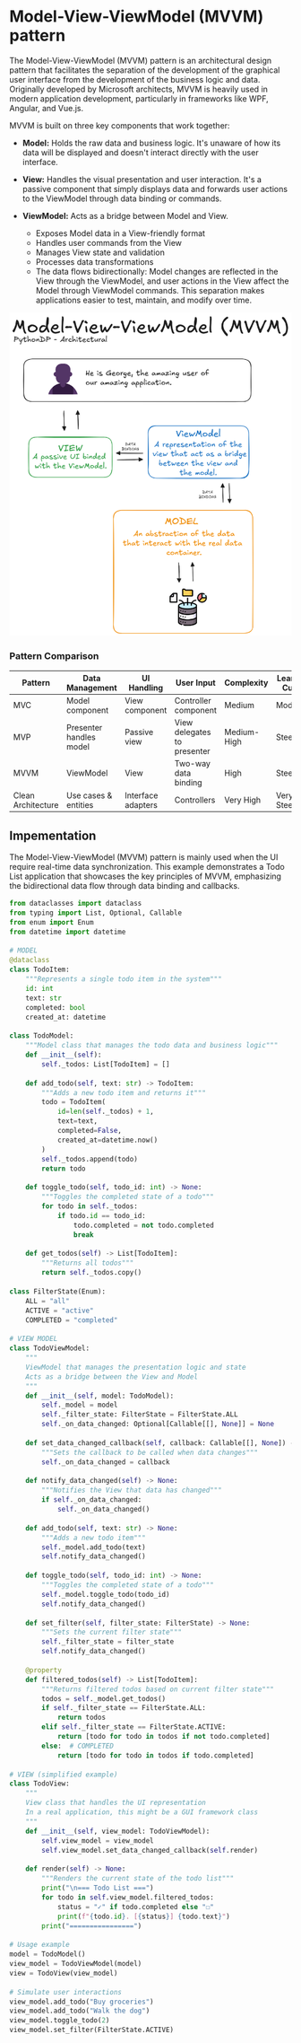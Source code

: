 # Model-View-ViewModel (MVVM) pattern 

The Model-View-ViewModel (MVVM) pattern is an architectural design pattern that facilitates the separation of the development of the graphical user interface from the development of the business logic and data. Originally developed by Microsoft architects, MVVM is heavily used in modern application development, particularly in frameworks like WPF, Angular, and Vue.js.

MVVM is built on three key components that work together:

- **Model:** Holds the raw data and business logic. It's unaware of how its data will be displayed and doesn't interact directly with the user interface.

- **View:** Handles the visual presentation and user interaction. It's a passive component that simply displays data and forwards user actions to the ViewModel through data binding or commands.

- **ViewModel:** Acts as a bridge between Model and View.
    - Exposes Model data in a View-friendly format
    - Handles user commands from the View
    - Manages View state and validation
    - Processes data transformations
    - The data flows bidirectionally: Model changes are reflected in the View through the ViewModel, and user actions in the View affect the Model through ViewModel commands. This separation makes applications easier to test, maintain, and modify over time.

![Modal View ViewModel Visual Representation](/Architectural/MVVM/res/mvvm_visualization.png)

### Pattern Comparison

| Pattern | Data Management | UI Handling | User Input | Complexity | Learning Curve |
|---------|-----------------|--------------|------------|------------|----------------|
| MVC | Model component | View component | Controller component | Medium | Moderate |
| MVP | Presenter handles model | Passive view | View delegates to presenter | Medium-High | Steep |
| MVVM | ViewModel | View | Two-way data binding | High | Steep |
| Clean Architecture | Use cases & entities | Interface adapters | Controllers | Very High | Very Steep |

## Impementation
The Model-View-ViewModel (MVVM) pattern is mainly used when the UI require real-time data synchronization. This example demonstrates a Todo List application that showcases the key principles of MVVM, emphasizing the bidirectional data flow through data binding and callbacks.

```python
from dataclasses import dataclass
from typing import List, Optional, Callable
from enum import Enum
from datetime import datetime

# MODEL
@dataclass
class TodoItem:
    """Represents a single todo item in the system"""
    id: int
    text: str
    completed: bool
    created_at: datetime

class TodoModel:
    """Model class that manages the todo data and business logic"""
    def __init__(self):
        self._todos: List[TodoItem] = []
        
    def add_todo(self, text: str) -> TodoItem:
        """Adds a new todo item and returns it"""
        todo = TodoItem(
            id=len(self._todos) + 1,
            text=text,
            completed=False,
            created_at=datetime.now()
        )
        self._todos.append(todo)
        return todo
        
    def toggle_todo(self, todo_id: int) -> None:
        """Toggles the completed state of a todo"""
        for todo in self._todos:
            if todo.id == todo_id:
                todo.completed = not todo.completed
                break
                
    def get_todos(self) -> List[TodoItem]:
        """Returns all todos"""
        return self._todos.copy()

class FilterState(Enum):
    ALL = "all"
    ACTIVE = "active"
    COMPLETED = "completed"

# VIEW MODEL
class TodoViewModel:
    """
    ViewModel that manages the presentation logic and state
    Acts as a bridge between the View and Model
    """
    def __init__(self, model: TodoModel):
        self._model = model
        self._filter_state: FilterState = FilterState.ALL
        self._on_data_changed: Optional[Callable[[], None]] = None

    def set_data_changed_callback(self, callback: Callable[[], None]) -> None:
        """Sets the callback to be called when data changes"""
        self._on_data_changed = callback

    def notify_data_changed(self) -> None:
        """Notifies the View that data has changed"""
        if self._on_data_changed:
            self._on_data_changed()

    def add_todo(self, text: str) -> None:
        """Adds a new todo item"""
        self._model.add_todo(text)
        self.notify_data_changed()

    def toggle_todo(self, todo_id: int) -> None:
        """Toggles the completed state of a todo"""
        self._model.toggle_todo(todo_id)
        self.notify_data_changed()

    def set_filter(self, filter_state: FilterState) -> None:
        """Sets the current filter state"""
        self._filter_state = filter_state
        self.notify_data_changed()

    @property
    def filtered_todos(self) -> List[TodoItem]:
        """Returns filtered todos based on current filter state"""
        todos = self._model.get_todos()
        if self._filter_state == FilterState.ALL:
            return todos
        elif self._filter_state == FilterState.ACTIVE:
            return [todo for todo in todos if not todo.completed]
        else:  # COMPLETED
            return [todo for todo in todos if todo.completed]

# VIEW (simplified example)
class TodoView:
    """
    View class that handles the UI representation
    In a real application, this might be a GUI framework class
    """
    def __init__(self, view_model: TodoViewModel):
        self.view_model = view_model
        self.view_model.set_data_changed_callback(self.render)

    def render(self) -> None:
        """Renders the current state of the todo list"""
        print("\n=== Todo List ===")
        for todo in self.view_model.filtered_todos:
            status = "✓" if todo.completed else "☐"
            print(f"{todo.id}. [{status}] {todo.text}")
        print("================")

# Usage example
model = TodoModel()
view_model = TodoViewModel(model)
view = TodoView(view_model)

# Simulate user interactions
view_model.add_todo("Buy groceries")
view_model.add_todo("Walk the dog")
view_model.toggle_todo(2)
view_model.set_filter(FilterState.ACTIVE)
```
